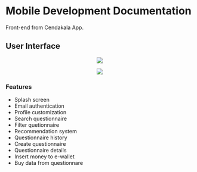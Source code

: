 # Mobile Development Documentation
Front-end from Cendakala App.

<h2>User Interface</h2>
<p align="center"><img src="https://github.com/zenrif/Cendakala/assets/101646114/6c23942c-cb3e-4ebe-a53a-f79a47aa51d9"></p>
<p align="center"><img src="https://github.com/zenrif/Cendakala/assets/101646114/d608fd83-bb1e-484a-9a01-45bf7d7b3632"></p>

<h3>Features</h3>

- Splash screen
- Email authentication
- Profile customization
- Search questionnaire
- Filter quetionnaire
- Recommendation system
- Questionnaire history
- Create questionnaire
- Questionnaire details
- Insert money to e-wallet
- Buy data from questionnare
